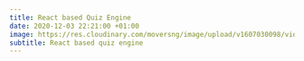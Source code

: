 ```yaml
---
title: React based Quiz Engine
date: 2020-12-03 22:21:00 +01:00
image: https://res.cloudinary.com/moversng/image/upload/v1607030098/vid_2_fdiz6o.gif
subtitle: React based quiz engine
---
```


 